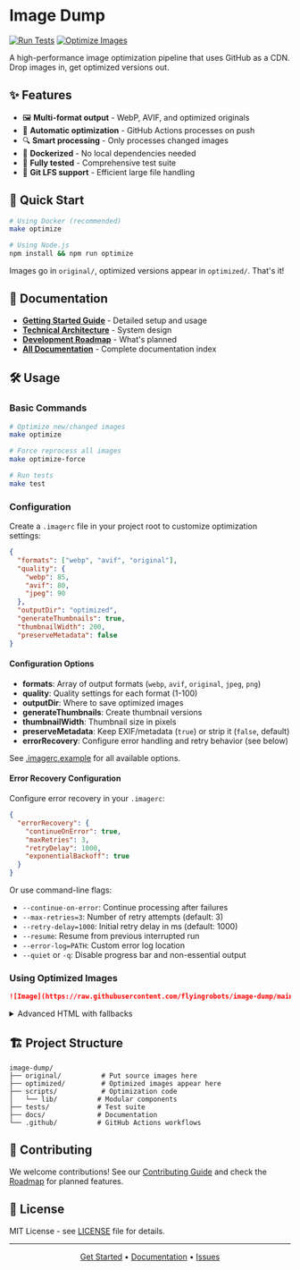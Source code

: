 # Image Dump

[![Run Tests](https://github.com/flyingrobots/image-dump/actions/workflows/test.yml/badge.svg)](https://github.com/flyingrobots/image-dump/actions/workflows/test.yml)
[![Optimize Images](https://github.com/flyingrobots/image-dump/actions/workflows/optimize-images.yml/badge.svg)](https://github.com/flyingrobots/image-dump/actions/workflows/optimize-images.yml)

A high-performance image optimization pipeline that uses GitHub as a CDN. Drop images in, get optimized versions out.

## ✨ Features

- 🖼️ **Multi-format output** - WebP, AVIF, and optimized originals
- 🚀 **Automatic optimization** - GitHub Actions processes on push
- 🔍 **Smart processing** - Only processes changed images
- 🐳 **Dockerized** - No local dependencies needed
- 🧪 **Fully tested** - Comprehensive test suite
- 🔐 **Git LFS support** - Efficient large file handling

## 🚀 Quick Start

```bash
# Using Docker (recommended)
make optimize

# Using Node.js
npm install && npm run optimize
```

Images go in `original/`, optimized versions appear in `optimized/`. That's it!

## 📖 Documentation

- **[Getting Started Guide](docs/guides/getting-started.md)** - Detailed setup and usage
- **[Technical Architecture](docs/architecture/technical-architecture.md)** - System design
- **[Development Roadmap](docs/ROADMAP.md)** - What's planned
- **[All Documentation](docs/)** - Complete documentation index

## 🛠️ Usage

### Basic Commands

```bash
# Optimize new/changed images
make optimize

# Force reprocess all images
make optimize-force

# Run tests
make test
```

### Configuration

Create a `.imagerc` file in your project root to customize optimization settings:

```json
{
  "formats": ["webp", "avif", "original"],
  "quality": {
    "webp": 85,
    "avif": 80,
    "jpeg": 90
  },
  "outputDir": "optimized",
  "generateThumbnails": true,
  "thumbnailWidth": 200,
  "preserveMetadata": false
}
```

#### Configuration Options

- **formats**: Array of output formats (`webp`, `avif`, `original`, `jpeg`, `png`)
- **quality**: Quality settings for each format (1-100)
- **outputDir**: Where to save optimized images
- **generateThumbnails**: Create thumbnail versions
- **thumbnailWidth**: Thumbnail size in pixels
- **preserveMetadata**: Keep EXIF/metadata (`true`) or strip it (`false`, default)
- **errorRecovery**: Configure error handling and retry behavior (see below)

See [.imagerc.example](.imagerc.example) for all available options.

#### Error Recovery Configuration

Configure error recovery in your `.imagerc`:

```json
{
  "errorRecovery": {
    "continueOnError": true,
    "maxRetries": 3,
    "retryDelay": 1000,
    "exponentialBackoff": true
  }
}
```

Or use command-line flags:
- `--continue-on-error`: Continue processing after failures
- `--max-retries=3`: Number of retry attempts (default: 3)
- `--retry-delay=1000`: Initial retry delay in ms (default: 1000)
- `--resume`: Resume from previous interrupted run
- `--error-log=PATH`: Custom error log location
- `--quiet` or `-q`: Disable progress bar and non-essential output

### Using Optimized Images

```markdown
![Image](https://raw.githubusercontent.com/flyingrobots/image-dump/main/optimized/image.webp)
```

<details>
<summary>Advanced HTML with fallbacks</summary>

```html
<picture>
  <source srcset=".../image.avif" type="image/avif">
  <source srcset=".../image.webp" type="image/webp">
  <img src=".../image.jpg" alt="Description">
</picture>
```

</details>

## 🏗️ Project Structure

```
image-dump/
├── original/          # Put source images here
├── optimized/         # Optimized images appear here
├── scripts/           # Optimization code
│   └── lib/          # Modular components
├── tests/            # Test suite
├── docs/             # Documentation
└── .github/          # GitHub Actions workflows
```

## 🤝 Contributing

We welcome contributions! See our [Contributing Guide](docs/development/contributing.md) and check the [Roadmap](docs/ROADMAP.md) for planned features.

## 📄 License

MIT License - see [LICENSE](LICENSE) file for details.

---

<p align="center">
  <a href="docs/guides/getting-started.md">Get Started</a> •
  <a href="docs/">Documentation</a> •
  <a href="https://github.com/flyingrobots/image-dump/issues">Issues</a>
</p>